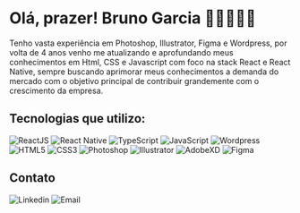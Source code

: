 # Olá, prazer! Bruno Garcia 🙋🏼‍♂️👋🏻

Tenho vasta experiência em Photoshop, Illustrator, Figma e Wordpress, por volta de 4 anos venho me atualizando e aprofundando meus conhecimentos em Html, CSS e Javascript com foco na stack React e React Native, sempre buscando aprimorar meus conhecimentos a demanda do mercado com o objetivo principal de contribuir grandemente com o crescimento da empresa.

## Tecnologias que utilizo:

![ReactJS](https://img.shields.io/badge/-ReactJS-1572B6?C&style=for-the-badge&logo=react&logoColor=white) ![React Native](https://img.shields.io/badge/-Reactnative-1572B6?C&style=for-the-badge&logo=react&logoColor=white) ![TypeScript](https://img.shields.io/badge/-TypeScript-1572B6?C&style=for-the-badge&logo=typescript&logoColor=white) ![JavaScript](https://img.shields.io/badge/-JavaScript-yellow?C&style=for-the-badge&logo=JavaScript&logoColor=white) ![Wordpress](https://img.shields.io/badge/-Wordpress-22769B?C&style=for-the-badge&logo=wordpress&logoColor=white)
![HTML5](https://img.shields.io/badge/-HTML5-E34F26?C&style=for-the-badge&logo=html5&logoColor=white) ![CSS3](https://img.shields.io/badge/-CSS3-1572B6?C&style=for-the-badge&logo=css3&logoColor=white) ![Photoshop](https://img.shields.io/badge/-Photoshop-363F5F?C&style=for-the-badge&logo=adobephotoshop&logoColor=white) ![Illustrator](https://img.shields.io/badge/-Illustrator-363F5F?C&style=for-the-badge&logo=adobeillustrator&logoColor=white) ![AdobeXD](https://img.shields.io/badge/-AdobeXD-363F5F?C&style=for-the-badge&logo=adobexd&logoColor=white) ![Figma](https://img.shields.io/badge/-Figma-363F5F?C&style=for-the-badge&logo=figma&logoColor=white)

## Contato

![Linkedin](<https://img.shields.io/badge/-Linkedin-1572B6?link=[LinkedIn](https://www.linkedin.com/in/brunowilliang/)?C&style=for-the-badge&logo=linkedin&logoColor=white>) ![Email](https://img.shields.io/badge/-email-1572B6?link=mailto:brunowilliang@icloud.com?C&style=for-the-badge&logo=icloud&logoColor=white)
